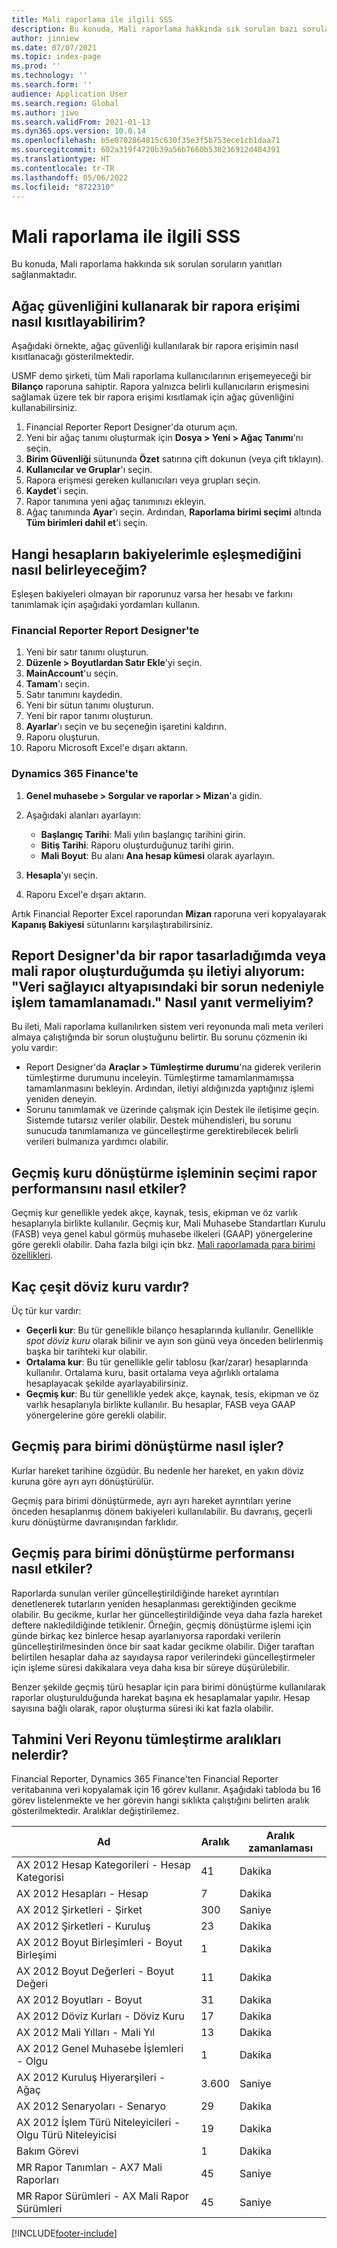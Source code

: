 ```yaml
---
title: Mali raporlama ile ilgili SSS
description: Bu konuda, Mali raporlama hakkında sık sorulan bazı soruların yanıtları sağlanmaktadır.
author: jinniew
ms.date: 07/07/2021
ms.topic: index-page
ms.prod: ''
ms.technology: ''
ms.search.form: ''
audience: Application User
ms.search.region: Global
ms.author: jiwo
ms.search.validFrom: 2021-01-13
ms.dyn365.ops.version: 10.0.14
ms.openlocfilehash: b5e0702864815c630f35e3f5b753ece1cb1daa71
ms.sourcegitcommit: 602a319f4720b39a56b7660b530236912d484391
ms.translationtype: HT
ms.contentlocale: tr-TR
ms.lasthandoff: 05/06/2022
ms.locfileid: "8722310"
---
```

# <a name="financial-reporting-faq"></a>Mali raporlama ile ilgili SSS

Bu konuda, Mali raporlama hakkında sık sorulan soruların yanıtları sağlanmaktadır.

## <a name="how-do-i-restrict-access-to-a-report-by-using-tree-security"></a>Ağaç güvenliğini kullanarak bir rapora erişimi nasıl kısıtlayabilirim?

Aşağıdaki örnekte, ağaç güvenliği kullanılarak bir rapora erişimin nasıl kısıtlanacağı gösterilmektedir.

USMF demo şirketi, tüm Mali raporlama kullanıcılarının erişemeyeceği bir **Bilanço** raporuna sahiptir. Rapora yalnızca belirli kullanıcıların erişmesini sağlamak üzere tek bir rapora erişimi kısıtlamak için ağaç güvenliğini kullanabilirsiniz.

1. Financial Reporter Report Designer'da oturum açın.
2. Yeni bir ağaç tanımı oluşturmak için **Dosya \> Yeni \> Ağaç Tanımı**'nı seçin.
3. **Birim Güvenliği** sütununda **Özet** satırına çift dokunun (veya çift tıklayın).
4. **Kullanıcılar ve Gruplar**'ı seçin.
5. Rapora erişmesi gereken kullanıcıları veya grupları seçin.
6. **Kaydet**'i seçin.
7. Rapor tanımına yeni ağaç tanımınızı ekleyin.
8. Ağaç tanımında **Ayar**'ı seçin. Ardından, **Raporlama birimi seçimi** altında **Tüm birimleri dahil et**'i seçin.

## <a name="how-do-i-identify-which-accounts-dont-match-my-balances"></a>Hangi hesapların bakiyelerimle eşleşmediğini nasıl belirleyeceğim?

Eşleşen bakiyeleri olmayan bir raporunuz varsa her hesabı ve farkını tanımlamak için aşağıdaki yordamları kullanın.

### <a name="in-financial-reporter-report-designer"></a>Financial Reporter Report Designer'te

1. Yeni bir satır tanımı oluşturun.
2. **Düzenle \> Boyutlardan Satır Ekle**'yi seçin.
3. **MainAccount**'u seçin.
4. **Tamam**'ı seçin.
5. Satır tanımını kaydedin.
6. Yeni bir sütun tanımı oluşturun.
7. Yeni bir rapor tanımı oluşturun.
8. **Ayarlar**'ı seçin ve bu seçeneğin işaretini kaldırın.
9. Raporu oluşturun. 
10. Raporu Microsoft Excel'e dışarı aktarın.

### <a name="in-dynamics-365-finance"></a>Dynamics 365 Finance'te

1. **Genel muhasebe \> Sorgular ve raporlar \> Mizan**'a gidin.
2. Aşağıdaki alanları ayarlayın:

    - **Başlangıç Tarihi**: Mali yılın başlangıç tarihini girin.
    - **Bitiş Tarihi**: Raporu oluşturduğunuz tarihi girin.
    - **Mali Boyut**: Bu alanı **Ana hesap kümesi** olarak ayarlayın.

3. **Hesapla**'yı seçin.
4. Raporu Excel'e dışarı aktarın.

Artık Financial Reporter Excel raporundan **Mizan** raporuna veri kopyalayarak **Kapanış Bakiyesi** sütunlarını karşılaştırabilirsiniz.

## <a name="when-i-design-a-report-in-report-designer-or-when-i-generate-a-financial-report-i-received-the-following-message-the-operation-could-not-be-completed-due-to-a-problem-in-the-data-provider-framework-how-should-i-respond"></a>Report Designer'da bir rapor tasarladığımda veya mali rapor oluşturduğumda şu iletiyi alıyorum: "Veri sağlayıcı altyapısındaki bir sorun nedeniyle işlem tamamlanamadı." Nasıl yanıt vermeliyim?

Bu ileti, Mali raporlama kullanılırken sistem veri reyonunda mali meta verileri almaya çalıştığında bir sorun oluştuğunu belirtir. Bu sorunu çözmenin iki yolu vardır:

- Report Designer'da **Araçlar \> Tümleştirme durumu**'na giderek verilerin tümleştirme durumunu inceleyin. Tümleştirme tamamlanmamışsa tamamlanmasını bekleyin. Ardından, iletiyi aldığınızda yaptığınız işlemi yeniden deneyin.
- Sorunu tanımlamak ve üzerinde çalışmak için Destek ile iletişime geçin. Sistemde tutarsız veriler olabilir. Destek mühendisleri, bu sorunu sunucuda tanımlamanıza ve güncelleştirme gerektirebilecek belirli verileri bulmanıza yardımcı olabilir.

## <a name="how-does-the-selection-of-historical-rate-translation-affect-report-performance"></a>Geçmiş kuru dönüştürme işleminin seçimi rapor performansını nasıl etkiler?

Geçmiş kur genellikle yedek akçe, kaynak, tesis, ekipman ve öz varlık hesaplarıyla birlikte kullanılır. Geçmiş kur, Mali Muhasebe Standartları Kurulu (FASB) veya genel kabul görmüş muhasebe ilkeleri (GAAP) yönergelerine göre gerekli olabilir. Daha fazla bilgi için bkz. [Mali raporlamada para birimi özellikleri](financial-reporting-currency-capability.md).

## <a name="how-many-types-of-currency-rate-are-there"></a>Kaç çeşit döviz kuru vardır?

Üç tür kur vardır:

- **Geçerli kur**: Bu tür genellikle bilanço hesaplarında kullanılır. Genellikle *spot döviz kuru* olarak bilinir ve ayın son günü veya önceden belirlenmiş başka bir tarihteki kur olabilir.
- **Ortalama kur**: Bu tür genellikle gelir tablosu (kar/zarar) hesaplarında kullanılır. Ortalama kuru, basit ortalama veya ağırlıklı ortalama hesaplayacak şekilde ayarlayabilirsiniz.
- **Geçmiş kur**: Bu tür genellikle yedek akçe, kaynak, tesis, ekipman ve öz varlık hesaplarıyla birlikte kullanılır. Bu hesaplar, FASB veya GAAP yönergelerine göre gerekli olabilir.

## <a name="how-does-historical-currency-translation-work"></a>Geçmiş para birimi dönüştürme nasıl işler?

Kurlar hareket tarihine özgüdür. Bu nedenle her hareket, en yakın döviz kuruna göre ayrı ayrı dönüştürülür.

Geçmiş para birimi dönüştürmede, ayrı ayrı hareket ayrıntıları yerine önceden hesaplanmış dönem bakiyeleri kullanılabilir. Bu davranış, geçerli kuru dönüştürme davranışından farklıdır.

## <a name="how-does-historical-currency-translation-affect-performance"></a>Geçmiş para birimi dönüştürme performansı nasıl etkiler?

Raporlarda sunulan veriler güncelleştirildiğinde hareket ayrıntıları denetlenerek tutarların yeniden hesaplanması gerektiğinden gecikme olabilir. Bu gecikme, kurlar her güncelleştirildiğinde veya daha fazla hareket deftere nakledildiğinde tetiklenir. Örneğin, geçmiş dönüştürme işlemi için günde birkaç kez binlerce hesap ayarlanıyorsa rapordaki verilerin güncelleştirilmesinden önce bir saat kadar gecikme olabilir. Diğer taraftan belirtilen hesaplar daha az sayıdaysa rapor verilerindeki güncelleştirmeler için işleme süresi dakikalara veya daha kısa bir süreye düşürülebilir.

Benzer şekilde geçmiş türü hesaplar için para birimi dönüştürme kullanılarak raporlar oluşturulduğunda harekat başına ek hesaplamalar yapılır. Hesap sayısına bağlı olarak, rapor oluşturma süresi iki kat fazla olabilir.

## <a name="what-are-the-estimated-data-mart-integration-intervals"></a>Tahmini Veri Reyonu tümleştirme aralıkları nelerdir?

Financial Reporter, Dynamics 365 Finance'ten Financial Reporter veritabanına veri kopyalamak için 16 görev kullanır. Aşağıdaki tabloda bu 16 görev listelenmekte ve her görevin hangi sıklıkta çalıştığını belirten aralık gösterilmektedir. Aralıklar değiştirilemez.

| Ad                                                       | Aralık | Aralık zamanlaması |
|------------------------------------------------------------|----------|-----------------|
| AX 2012 Hesap Kategorileri - Hesap Kategorisi            | 41       | Dakika         |
| AX 2012 Hesapları - Hesap                                | 7        | Dakika         |
| AX 2012 Şirketleri - Şirket                               | 300      | Saniye         |
| AX 2012 Şirketleri - Kuruluş                          | 23       | Dakika         |
| AX 2012 Boyut Birleşimleri - Boyut Birleşimi    | 1        | Dakika         |
| AX 2012 Boyut Değerleri - Boyut Değeri                | 11       | Dakika         |
| AX 2012 Boyutları - Boyut                            | 31       | Dakika         |
| AX 2012 Döviz Kurları - Döviz Kuru                    | 17       | Dakika         |
| AX 2012 Mali Yılları - Mali Yıl                        | 13       | Dakika         |
| AX 2012 Genel Muhasebe İşlemleri - Olgu                | 1        | Dakika         |
| AX 2012 Kuruluş Hiyerarşileri - Ağaç                   | 3.600    | Saniye         |
| AX 2012 Senaryoları - Senaryo                              | 29       | Dakika         |
| AX 2012 İşlem Türü Niteleyicileri - Olgu Türü Niteleyicisi | 19       | Dakika         |
| Bakım Görevi                                           | 1        | Dakika         |
| MR Rapor Tanımları - AX7 Mali Raporları             | 45       | Saniye         |
| MR Rapor Sürümleri - AX Mali Rapor Sürümleri         | 45       | Saniye         |

[!INCLUDE[footer-include](../../includes/footer-banner.md)]
